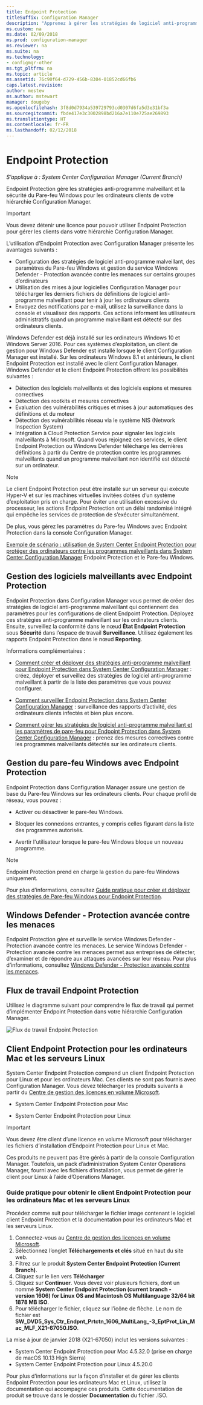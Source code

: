```yaml
---
title: Endpoint Protection
titleSuffix: Configuration Manager
description: "Apprenez à gérer les stratégies de logiciel anti-programme malveillant et la sécurité du Pare-feu Windows pour les ordinateurs clients de votre hiérarchie Configuration Manager."
ms.custom: na
ms.date: 02/09/2018
ms.prod: configuration-manager
ms.reviewer: na
ms.suite: na
ms.technology:
- configmgr-other
ms.tgt_pltfrm: na
ms.topic: article
ms.assetid: 76c90f64-d729-456b-8304-01852cd66fb6
caps.latest.revision: 
author: mestew
ms.author: mstewart
manager: dougeby
ms.openlocfilehash: 3f8d0d7934a539729793cd0307d6fa5d3e31bf3a
ms.sourcegitcommit: fbde417e3c3002898bd216a7e110e725ae269893
ms.translationtype: HT
ms.contentlocale: fr-FR
ms.lasthandoff: 02/12/2018
---
```

# <a name="endpoint-protection"></a>Endpoint Protection

*S’applique à : System Center Configuration Manager (Current Branch)*

Endpoint Protection gère les stratégies anti-programme malveillant et la sécurité du Pare-feu Windows pour les ordinateurs clients de votre hiérarchie Configuration Manager.  

> [!IMPORTANT]  
>  Vous devez détenir une licence pour pouvoir utiliser Endpoint Protection pour gérer les clients dans votre hiérarchie Configuration Manager.  

 L’utilisation d’Endpoint Protection avec Configuration Manager présente les avantages suivants :  

-   Configuration des stratégies de logiciel anti-programme malveillant, des paramètres du Pare-feu Windows et gestion du service Windows Defender - Protection avancée contre les menaces sur certains groupes d’ordinateurs  
-   Utilisation des mises à jour logicielles Configuration Manager pour télécharger les derniers fichiers de définitions de logiciel anti-programme malveillant pour tenir à jour les ordinateurs clients  
-   Envoyez des notifications par e-mail, utilisez la surveillance dans la console et visualisez des rapports. Ces actions informent les utilisateurs administratifs quand un programme malveillant est détecté sur des ordinateurs clients.  

Windows Defender est déjà installé sur les ordinateurs Windows 10 et Windows Server 2016. Pour ces systèmes d’exploitation, un client de gestion pour Windows Defender est installé lorsque le client Configuration Manager est installé. Sur les ordinateurs Windows 8.1 et antérieurs, le client Endpoint Protection est installé avec le client Configuration Manager. Windows Defender et le client Endpoint Protection offrent les possibilités suivantes :  

-   Détection des logiciels malveillants et des logiciels espions et mesures correctives  
-   Détection des rootkits et mesures correctives  
-   Évaluation des vulnérabilités critiques et mises à jour automatiques des définitions et du moteur  
-   Détection des vulnérabilités réseau via le système NIS (Network Inspection System)  
-   Intégration à Cloud Protection Service pour signaler les logiciels malveillants à Microsoft. Quand vous rejoignez ces services, le client Endpoint Protection ou Windows Defender télécharge les dernières définitions à partir du Centre de protection contre les programmes malveillants quand un programme malveillant non identifié est détecté sur un ordinateur.  

> [!NOTE]  
>  Le client Endpoint Protection peut être installé sur un serveur qui exécute Hyper-V et sur les machines virtuelles invitées dotées d’un système d’exploitation pris en charge. Pour éviter une utilisation excessive du processeur, les actions Endpoint Protection ont un délai randomisé intégré qui empêche les services de protection de s’exécuter simultanément.  

 De plus, vous gérez les paramètres du Pare-feu Windows avec Endpoint Protection dans la console Configuration Manager.  

 [Exemple de scénario : utilisation de System Center Endpoint Protection pour protéger des ordinateurs contre les programmes malveillants dans System Center Configuration Manager](scenarios-endpoint-protection.md) Endpoint Protection et le Pare-feu Windows.  


## <a name="managing-malware-with-endpoint-protection"></a>Gestion des logiciels malveillants avec Endpoint Protection  
 Endpoint Protection dans Configuration Manager vous permet de créer des stratégies de logiciel anti-programme malveillant qui contiennent des paramètres pour les configurations de client Endpoint Protection. Déployez ces stratégies anti-programme malveillant sur les ordinateurs clients. Ensuite, surveillez la conformité dans le nœud **État Endpoint Protection** sous **Sécurité** dans l’espace de travail **Surveillance**. Utilisez également les rapports Endpoint Protection dans le nœud **Reporting**.  

 Informations complémentaires :  

-   [Comment créer et déployer des stratégies anti-programme malveillant pour Endpoint Protection dans System Center Configuration Manager](endpoint-antimalware-policies.md) : créez, déployer et surveillez des stratégies de logiciel anti-programme malveillant à partir de la liste des paramètres que vous pouvez configurer.  

-   [Comment surveiller Endpoint Protection dans System Center Configuration Manager](monitor-endpoint-protection.md) : surveillance des rapports d’activité, des ordinateurs clients infectés et bien plus encore.  

-   [Comment gérer les stratégies de logiciel anti-programme malveillant et les paramètres de pare-feu pour Endpoint Protection dans System Center Configuration Manager](endpoint-antimalware-firewall.md) : prenez des mesures correctives contre les programmes malveillants détectés sur les ordinateurs clients.  


## <a name="managing-windows-firewall-with-endpoint-protection"></a>Gestion du pare-feu Windows avec Endpoint Protection  
 Endpoint Protection dans Configuration Manager assure une gestion de base du Pare-feu Windows sur les ordinateurs clients. Pour chaque profil de réseau, vous pouvez :  

-   Activer ou désactiver le pare-feu Windows.  

-   Bloquer les connexions entrantes, y compris celles figurant dans la liste des programmes autorisés.  

-   Avertir l'utilisateur lorsque le pare-feu Windows bloque un nouveau programme.  

> [!NOTE]  
>  Endpoint Protection prend en charge la gestion du pare-feu Windows uniquement.  


 Pour plus d’informations, consultez [Guide pratique pour créer et déployer des stratégies de Pare-feu Windows pour Endpoint Protection](create-windows-firewall-policies.md).  


## <a name="windows-defender-advanced-threat-protection"></a>Windows Defender - Protection avancée contre les menaces

Endpoint Protection gère et surveille le service Windows Defender - Protection avancée contre les menaces. Le service Windows Defender - Protection avancée contre les menaces permet aux entreprises de détecter, d’examiner et de répondre aux attaques avancées sur leur réseau. Pour plus d’informations, consultez [Windows Defender - Protection avancée contre les menaces](windows-defender-advanced-threat-protection.md).

## <a name="endpoint-protection-workflow"></a>Flux de travail Endpoint Protection  
 Utilisez le diagramme suivant pour comprendre le flux de travail qui permet d’implémenter Endpoint Protection dans votre hiérarchie Configuration Manager.  

 ![Flux de travail Endpoint Protection](../media/Endpoint-Protection-Workflow.gif)  

## <a name="endpoint-protection-client-for-mac-computers-and-linux-servers"></a>Client Endpoint Protection pour les ordinateurs Mac et les serveurs Linux  
 System Center Endpoint Protection comprend un client Endpoint Protection pour Linux et pour les ordinateurs Mac. Ces clients ne sont pas fournis avec Configuration Manager. Vous devez télécharger les produits suivants à partir du [Centre de gestion des licences en volume Microsoft](https://www.microsoft.com/licensing/servicecenter/default.aspx).  

-   System Center Endpoint Protection pour Mac  

-   System Center Endpoint Protection pour Linux  


> [!IMPORTANT]  
>  Vous devez être client d’une licence en volume Microsoft pour télécharger les fichiers d’installation d’Endpoint Protection pour Linux et Mac.  

 Ces produits ne peuvent pas être gérés à partir de la console Configuration Manager. Toutefois, un pack d’administration System Center Operations Manager, fourni avec les fichiers d’installation, vous permet de gérer le client pour Linux à l’aide d’Operations Manager.  

### <a name="how-to-get-the-endpoint-protection-client-for-mac-computers-and-linux-servers"></a>Guide pratique pour obtenir le client Endpoint Protection pour les ordinateurs Mac et les serveurs Linux

Procédez comme suit pour télécharger le fichier image contenant le logiciel client Endpoint Protection et la documentation pour les ordinateurs Mac et les serveurs Linux.
1. Connectez-vous au [Centre de gestion des licences en volume Microsoft](https://www.microsoft.com/licensing/servicecenter/default.aspx).
2. Sélectionnez l’onglet **Téléchargements et clés** situé en haut du site web.
3. Filtrez sur le produit **System Center Endpoint Protection (Current Branch)**.
4. Cliquez sur le lien vers **Télécharger**
5. Cliquez sur **Continuer**. Vous devez voir plusieurs fichiers, dont un nommé **System Center Endpoint Protection (current branch - version 1606) for Linux OS and Macintosh OS Multilanguage   32/64 bit   1878 MB ISO**.
6. Pour télécharger le fichier, cliquez sur l’icône de flèche. Le nom de fichier est **SW_DVD5_Sys_Ctr_Endpnt_Prtctn_1606_MultiLang_-3_EptProt_Lin_Mac_MLF_X21-67050.ISO**.

La mise à jour de janvier 2018 (X21-67050) inclut les versions suivantes :

- System Center Endpoint Protection pour Mac 4.5.32.0 (prise en charge de macOS 10.13 High Sierra)
- System Center Endpoint Protection pour Linux 4.5.20.0 

 Pour plus d’informations sur la façon d’installer et de gérer les clients Endpoint Protection pour les ordinateurs Mac et Linux, utilisez la documentation qui accompagne ces produits. Cette documentation de produit se trouve dans le dossier **Documentation** du fichier .ISO.
